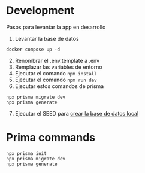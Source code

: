 # Development
Pasos para levantar la app en desarrollo

1. Levantar la base de datos
````
docker compose up -d
````

2. Renombrar el .env.template a .env
3. Remplazar las variables de entorno
4. Ejecutar el comando ```npm install```
5. Ejecutar el comando ```npm run dev```
6. Ejecutar estos comandos de prisma
````
npx prisma migrate dev
npx prisma generate
````
7. Ejecutar el SEED para [crear la base de datos local](localhost:3000/api/seed)


# Prima commands
```
npx prisma init
npx prisma migrate dev
npx prisma generate
```